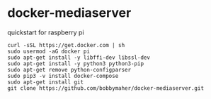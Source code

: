 # docker-mediaserver


quickstart for raspberry pi


    curl -sSL https://get.docker.com | sh
    sudo usermod -aG docker pi
    sudo apt-get install -y libffi-dev libssl-dev
    sudo apt-get install -y python3 python3-pip
    sudo apt-get remove python-configparser
    sudo pip3 -v install docker-compose
    sudo apt-get install git
    git clone https://github.com/bobbymaher/docker-mediaserver.git
